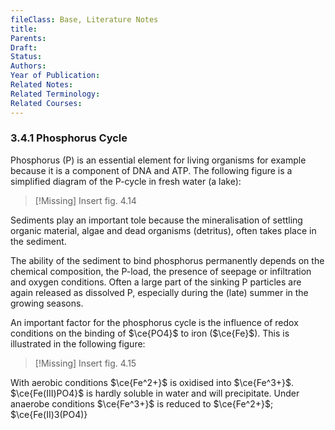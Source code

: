 ```yaml
---
fileClass: Base, Literature Notes
title: 
Parents: 
Draft: 
Status: 
Authors: 
Year of Publication: 
Related Notes: 
Related Terminology: 
Related Courses: 
---
```

### 3.4.1 Phosphorus Cycle
Phosphorus (P) is an essential element for living organisms for example because it is a component of DNA and ATP. The following figure is a simplified diagram of the P-cycle in fresh water (a lake):

>[!Missing]
>Insert fig. 4.14

Sediments play an important tole because the mineralisation of settling organic material, algae and dead organisms (detritus), often takes place in the sediment. 

The ability of the sediment to bind phosphorus permanently depends on the chemical composition, the P-load, the presence of seepage or infiltration and oxygen conditions. Often a large part of the sinking P particles are again released as dissolved P, especially during the (late) summer in the growing seasons. 

An important factor for the phosphorus cycle is the influence of redox conditions on the binding of $\ce{PO4}$ to iron ($\ce{Fe}$). This is illustrated in the following figure:

>[!Missing]
>Insert fig. 4.15

With aerobic conditions $\ce{Fe^2+}$ is oxidised into $\ce{Fe^3+}$. $\ce{Fe(III)PO4}$ is hardly soluble in water and will precipitate. Under anaerobe conditions $\ce{Fe^3+}$ is reduced to $\ce{Fe^2+}$; $\ce{Fe(II)3(PO4)}